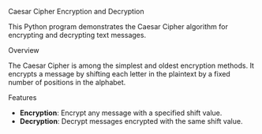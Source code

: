 Caesar Cipher Encryption and Decryption

This Python program demonstrates the Caesar Cipher algorithm for encrypting and decrypting text messages.

Overview

The Caesar Cipher is among the simplest and oldest encryption methods. It encrypts a message by shifting each letter in the plaintext by a fixed number of positions in the alphabet.

Features

- **Encryption**: Encrypt any message with a specified shift value.
- **Decryption**: Decrypt messages encrypted with the same shift value.
